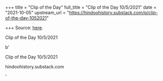 +++
title = "Clip of the Day"
full_title = "Clip of the Day 10/5/2021"
date = "2021-10-05"
upstream_url = "https://hindoohistory.substack.com/p/clip-of-the-day-1052021"

+++
Source: [here](https://hindoohistory.substack.com/p/clip-of-the-day-1052021).

Clip of the Day 10/5/2021

b'

Clip of the Day 10/5/2021

hindoohistory.substack.com

'
